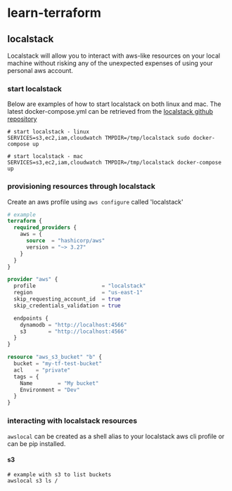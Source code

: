 # learn-terraform

## localstack

Localstack will allow you to interact with aws-like resources on your local machine without risking any of the unexpected expenses of using your personal aws account.

### start localstack

Below are examples of how to start localstack on both linux and mac. The latest docker-compose.yml can be retrieved from the [localstack github repository](https://github.com/localstack/localstack)

```shell
# start localstack - linux
SERVICES=s3,ec2,iam,cloudwatch TMPDIR=/tmp/localstack sudo docker-compose up

# start localstack - mac
SERVICES=s3,ec2,iam,cloudwatch TMPDIR=/tmp/localstack docker-compose up
```

### provisioning resources through localstack

Create an aws profile using `aws configure` called 'localstack'

```terraform
# example
terraform {
  required_providers {
    aws = {
      source  = "hashicorp/aws"
      version = "~> 3.27"
    }
  }
}

provider "aws" {
  profile                     = "localstack"
  region                      = "us-east-1"
  skip_requesting_account_id  = true
  skip_credentials_validation = true

  endpoints {
    dynamodb = "http://localhost:4566"
    s3       = "http://localhost:4566"
  }
}

resource "aws_s3_bucket" "b" {
  bucket = "my-tf-test-bucket"
  acl    = "private"
  tags = {
    Name        = "My bucket"
    Environment = "Dev"
  }
}
```

### interacting with localstack resources

`awslocal` can be created as a shell alias to your localstack aws cli profile or can be pip installed.

#### s3

```shell
# example with s3 to list buckets
awslocal s3 ls /
```

